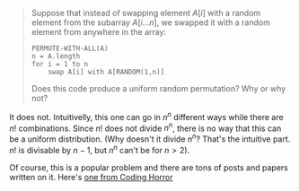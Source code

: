 > Suppose that instead of swapping element $A[i]$ with a random element from
> the subarray $A[i \ldots n]$, we swapped it with a random element from
> anywhere in the array:
>
>     PERMUTE-WITH-ALL(A)
>     n = A.length
>     for i = 1 to n
>         swap A[i] with A[RANDOM(1,n)]
>
> Does this code produce a uniform random permutation? Why or why not?

It does not. Intuitivelly, this one can go in $n^n$ different ways while there
are $n!$ combinations. Since $n!$ does not divide $n^n$, there is no way that
this can be a uniform distribution. (Why doesn't it divide $n^n$? That's the
intuitive part. $n!$ is divisable by $n-1$, but $n^n$ can't be for $n > 2$).

Of course, this is a popular problem and there are tons of posts and papers
written on it. Here's [one from Coding Horror](http://www.codinghorror.com/blog/2007/12/the-danger-of-naivete.html)
